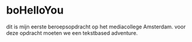 # boHelloYou

dit is mijn eerste beroepsopdracht op het mediacollege Amsterdam. voor deze opdracht moeten we een tekstbased adventure.